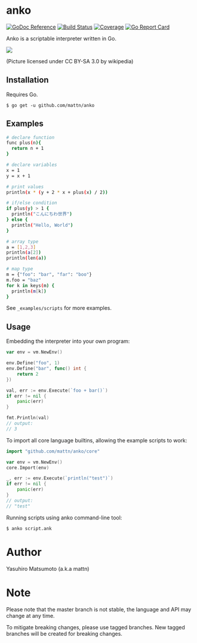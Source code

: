 # anko

[![GoDoc Reference](https://godoc.org/github.com/mattn/anko/vm?status.svg)](http://godoc.org/github.com/mattn/anko/vm)
[![Build Status](https://travis-ci.org/mattn/anko.svg)](https://travis-ci.org/mattn/anko)
[![Coverage](https://codecov.io/gh/mattn/anko/branch/master/graph/badge.svg)](https://codecov.io/gh/mattn/anko)
[![Go Report Card](https://goreportcard.com/badge/github.com/mattn/anko)](https://goreportcard.com/report/github.com/mattn/anko)

Anko is a scriptable interpreter written in Go.

![](https://raw.githubusercontent.com/mattn/anko/master/anko.png)

(Picture licensed under CC BY-SA 3.0 by wikipedia)

## Installation
Requires Go.
```
$ go get -u github.com/mattn/anko
```

## Examples

```bash
# declare function
func plus(n){
  return n + 1
}

# declare variables
x = 1
y = x + 1

# print values
println(x * (y + 2 * x + plus(x) / 2))

# if/else condition
if plus(y) > 1 {
  println("こんにちわ世界")
} else {
  println("Hello, World")
}

# array type
a = [1,2,3]
println(a[2])
println(len(a))

# map type
m = {"foo": "bar", "far": "boo"}
m.foo = "baz"
for k in keys(m) {
  println(m[k])
}
```

See `_examples/scripts` for more examples.



## Usage

Embedding the interpreter into your own program:

```Go
var env = vm.NewEnv()

env.Define("foo", 1)
env.Define("bar", func() int {
	return 2
})

val, err := env.Execute(`foo + bar()`)
if err != nil {
	panic(err)
}

fmt.Println(val)
// output:
// 3
```

To import all core language builtins, allowing the example scripts to work:

```Go
import "github.com/mattn/anko/core"

var env = vm.NewEnv()
core.Import(env)

_, err := env.Execute(`println("test")`)
if err != nil {
	panic(err)
}
// output:
// "test"
```

Running scripts using anko command-line tool:

```
$ anko script.ank
```

# Author

Yasuhiro Matsumoto (a.k.a mattn)

# Note

Please note that the master branch is not stable,  the language and API may change at any time.

To mitigate breaking changes, please use tagged branches. New tagged branches will be created for breaking changes.

